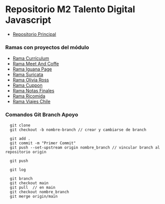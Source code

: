 # Repositorio M2 Talento Digital Javascript
- [Repositorio Principal](https://github.com/Kessillox/M2TDJS)

### Ramas con proyectos del módulo
- [Rama Currículum]()
- [Rama Meet And Coffe]()
- [Rama Iguana Page]()
- [Rama Suricata]()
- [Rama Olivia Ross]()
- [Rama Cuppon]()
- [Rama Notas Finales]()
- [Rama Ricomida]()
- [Rama Viajes Chile]()


### Comandos Git Branch Apoyo
```
  git clone 
  git checkout -b nombre-branch // crear y cambiarse de branch

  git add .
  git commit -m "Primer Commit"
  git push --set-upstream origin nombre_branch // vincular branch al repositorio origin

  git push

  git log

  git branch
  git checkout main
  git pull	// en main
  git checkout nombre_branch
  git merge origin/main
```
